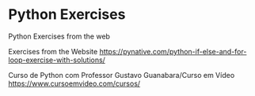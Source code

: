 # Python Exercises
Python Exercises from the web

Exercises from the Website https://pynative.com/python-if-else-and-for-loop-exercise-with-solutions/

Curso de Python com Professor Gustavo Guanabara/Curso em Vídeo
https://www.cursoemvideo.com/cursos/
